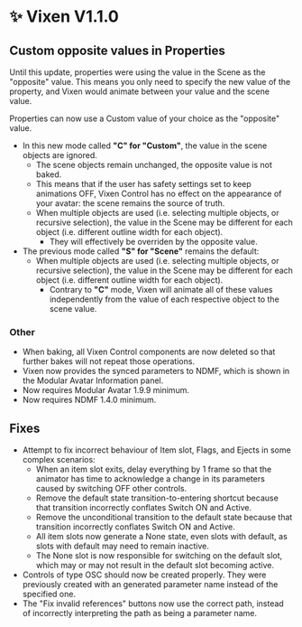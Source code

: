 ﻿---
unlisted: true
---
# ✨ Vixen V1.1.0

## Custom opposite values in Properties

Until this update, properties were using the value in the Scene as the "opposite" value.
This means you only need to specify the new value of the property, and Vixen would animate between your value and the scene value.

Properties can now use a Custom value of your choice as the "opposite" value.
- In this new mode called **"C" for "Custom"**, the value in the scene objects are ignored.
  - The scene objects remain unchanged, the opposite value is not baked.
  - This means that if the user has safety settings set to keep animations OFF, Vixen Control has no effect on the appearance of your avatar: the scene remains the source of truth.
  - When multiple objects are used (i.e. selecting multiple objects, or recursive selection), the value in the Scene may be different for each object (i.e. different outline width for each object).
    - They will effectively be overriden by the opposite value.
- The previous mode called **"S" for "Scene"** remains the default:
  - When multiple objects are used (i.e. selecting multiple objects, or recursive selection), the value in the Scene may be different for each object (i.e. different outline width for each object).
    - Contrary to **"C"** mode, Vixen will animate all of these values independently from the value of each respective object to the scene value.

### Other

- When baking, all Vixen Control components are now deleted so that further bakes will not repeat those operations.
- Vixen now provides the synced parameters to NDMF, which is shown in the Modular Avatar Information panel.
- Now requires Modular Avatar 1.9.9 minimum.
- Now requires NDMF 1.4.0 minimum.

## Fixes

- Attempt to fix incorrect behaviour of Item slot, Flags, and Ejects in some complex scenarios:
  - When an item slot exits, delay everything by 1 frame so that the animator has time to acknowledge a change in its parameters caused by switching OFF other controls.
  - Remove the default state transition-to-entering shortcut because that transition incorrectly conflates Switch ON and Active.
  - Remove the unconditional transition to the default state because that transition incorrectly conflates Switch ON and Active.
  - All item slots now generate a None state, even slots with default, as slots with default may need to remain inactive.
  - The None slot is now responsible for switching on the default slot, which may or may not result in the default slot becoming active.
- Controls of type OSC should now be created properly. They were previously created with an generated parameter name instead of the specified one.
- The "Fix invalid references" buttons now use the correct path, instead of incorrectly interpreting the path as being a parameter name.
